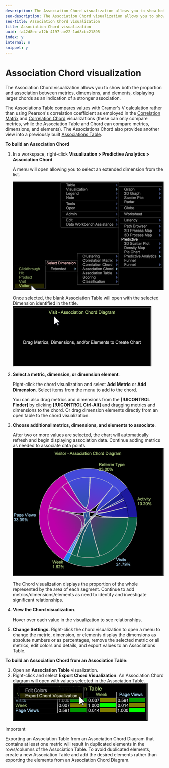 ```yaml
---
description: The Association Chord visualization allows you to show both the proportion and association between metrics, dimensions, and elements, displaying larger chords as an indication of a stronger association.
seo-description: The Association Chord visualization allows you to show both the proportion and association between metrics, dimensions, and elements, displaying larger chords as an indication of a stronger association.
seo-title: Association Chord visualization
title: Association Chord visualization
uuid: fa42d8ec-a12b-4197-ae22-1ad8cbc21895
index: y
internal: n
snippet: y
---
```


# Association Chord visualization

The Association Chord visualization allows you to show both the proportion and association between metrics, dimensions, and elements, displaying larger chords as an indication of a stronger association.

The Associations Table compares values with Cramer's V calculation rather than using Pearson's correlation coefficient as employed in the [Correlation Matrix](https://marketing.adobe.com/resources/help/en_US/insight/client/?f=c_correlation_analysis) and [Correlation Chord](https://marketing.adobe.com/resources/help/en_US/insight/client/?f=c_chord_visualization) visualizations (these can only compare metrics, while the Association Table and Chord can compare metrics, dimensions, and elements). The Associations Chord also provides another view into a previously built [Associations Table](../c_analysis_vis/associations-visualization.md#concept_9D937DDA38174875B32095C6EAF22F2F).

**To build an Association Chord**

1. In a workspace, right-click **Visualization > Predictive Analytics > Association Chord**.

   A menu will open allowing you to select an extended dimension from the list. 

   ![](assets/association_chord1.png)

   Once selected, the blank Association Table will open with the selected Dimension identified in the title.  ![](assets/association_chord2.png)

1. **Select a metric, dimension, or dimension element**.

   Right-click the chord visualization and select **Add Metric** or **Add Dimension**. Select items from the menu to add to the chord.

   You can also drag metrics and dimensions from the **[!UICONTROL Finder]** by clicking ****[!UICONTROL Ctrl-Alt]**** and dragging metrics and dimensions to the chord. Or drag dimension elements directly from an open table to the chord visualization. 

1. **Choose additional metrics, dimensions, and elements to associate**.

   After two or more values are selected, the chart will automatically refresh and begin displaying association data. Continue adding metrics as needed to associate data points.  ![](assets/association_chord.png)

   The Chord visualization displays the proportion of the whole represented by the area of each segment. Continue to add metrics/dimensions/elements as need to identify and investigate significant relationships. 

1. **View the Chord visualization**.

   Hover over each value in the visualization to see relationships. 

1. **Change Settings.** Right-click the chord visualization to open a menu to change the metric, dimension, or elements display the dimensions as absolute numbers or as percentages, remove the selected metric or all metrics, edit colors and details, and export values to an Associations Table.

**To build an Association Chord from an Association Table:**

1. Open an **Association Table** visualization. 
1. Right-click and select **Export Chord Visualization**. An Association Chord diagram will open with values selected in the Association Table. ![](assets/association_table_to_chord.png)

>[!IMPORTANT]
>
>Exporting an Association Table from an Association Chord Diagram that contains at least one metric will result in duplicated elements in the rows/columns of the Association Table. To avoid duplicated elements, create a new Association Table and add the desired elements rather than exporting the elements from an Association Chord Diagram.

